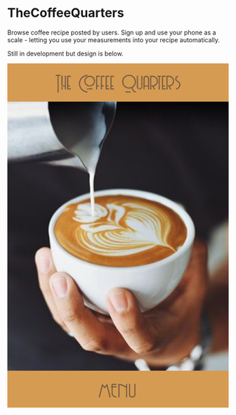 # TheCoffeeQuarters

Browse coffee recipe posted by users. Sign up and use your phone as a scale - letting you use your measurements into your recipe automatically.

Still in development but design is below.

![alt text](design/mobile_home.png)
